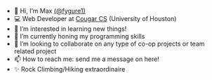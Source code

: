 - 👋 Hi, I’m Max [(@fygure1)](https://twitter.com/fygure1)
- 💻 Web Developer at [Cougar CS](https://github.com/CougarCS) (University of Houston)
- 👀 I’m interested in learning new things!
- 🌱 I’m currently honing my programming skills
- 💞️ I’m looking to collaborate on any type of co-op projects or team related project
- 📫 How to reach me: send me a message on here!
- ✨ Rock Climbing/Hiking extraordinaire

<!---
fygure/fygure is a ✨ special ✨ repository because its `README.md` (this file) appears on your GitHub profile.
You can click the Preview link to take a look at your changes.
--->
